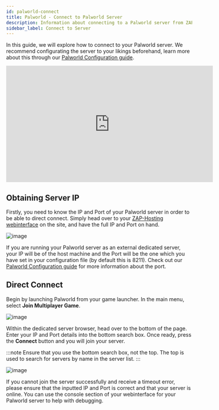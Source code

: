 ```yaml
---
id: palworld-connect
title: Palworld - Connect to Palworld Server
description: Information about connecting to a Palworld server from ZAP-Hosting - ZAP-Hosting.com documentation
sidebar_label: Connect to Server
---
```


In this guide, we will explore how to connect to your Palworld server. We recommend configurating the server to your likings beforehand, learn more about this through our [Palworld Configuration guide](palworld-configuration.md).

<iframe width="560" height="315" src="https://www.youtube.com/embed/SDZC4-FEdNM" title="YouTube video player" frameborder="0" allow="accelerometer; autoplay; clipboard-write; encrypted-media; gyroscope; picture-in-picture" allowfullscreen></iframe>

## Obtaining Server IP

Firstly, you need to know the IP and Port of your Palworld server in order to be able to direct connect. Simply head over to your [ZAP-Hosting webinterface](https://zap-hosting.com/en/customer/) on the site, and have the full IP and Port on hand.

![image](https://github.com/zaphosting/docs/assets/42719082/62bcad5b-064c-45cd-a7f0-406a1148b15c)

If you are running your Palworld server as an external dedicated server, your IP will be of the host machine and the Port will be the one which you have set in your configuration file (by default this is 8211). Check out our [Palworld Configuration guide](palworld-configuration.md) for more information about the port.

## Direct Connect

Begin by launching Palworld from your game launcher. In the main menu, select **Join Multiplayer Game**.

![image](https://github.com/zaphosting/docs/assets/42719082/fefc7ead-5098-4bdb-aa56-c9d78673d7e8)

Within the dedicated server browser, head over to the bottom of the page. Enter your IP and Port details into the bottom search box. Once ready, press the **Connect** button and you will join your server.

:::note
Ensure that you use the bottom search box, not the top. The top is used to search for servers by name in the server list.
:::

![image](https://github.com/zaphosting/docs/assets/42719082/ae31ddee-8992-486a-aef3-e6e4d115f018)

If you cannot join the server successfully and receive a timeout error, please ensure that the inputted IP and Port is correct and that your server is online. You can use the console section of your webinterface for your Palworld server to help with debugging.